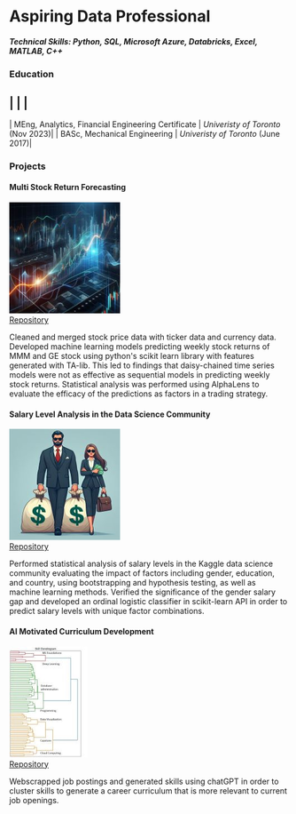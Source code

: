 # Aspiring Data Professional

##### Technical Skills: Python, SQL, Microsoft Azure, Databricks, Excel, MATLAB, C++ 

### Education
| | |
------
| MEng, Analytics, Financial Engineering Certificate   | *Univeristy of Toronto* (Nov 2023)|
| BASc, Mechanical Engineering                         | *Univeristy of Toronto* (June 2017)|

### Projects

#### Multi Stock Return Forecasting
![stock](/assets/imgs/stock.jpg)  
[Repository](https://github.com/eydeyoung/Multistock_Predictive_Analytics)  

Cleaned and merged stock price data with ticker data and currency data. Developed machine learning models predicting weekly stock returns of MMM and GE stock using python's scikit learn library with features generated with TA-lib. This led to findings that daisy-chained time series models were not as effective as sequential models in predicting weekly stock returns. Statistical analysis was performed using AlphaLens to evaluate the efficacy of the predictions as factors in a trading strategy. 


#### Salary Level Analysis in the Data Science Community
![salary](/assets/imgs/salary.jpg)  
[Repository](https://github.com/eydeyoung/salary-comparison)  

Performed statistical analysis of salary levels in the Kaggle data science community evaluating the impact of factors including gender, education, and country, using bootstrapping and hypothesis testing, as well as machine learning methods. Verified the significance of the gender salary gap and developed an ordinal logistic classifier in scikit-learn API in order to predict salary levels with unique factor combinations.


#### AI Motivated Curriculum Development
![school](./assets/imgs/course.JPG)  
[Repository](https://github.com/eydeyoung/AI_Motivated_Curriculum_Development)  

Webscrapped job postings and generated skills using chatGPT in order to cluster skills to generate a career curriculum that is more relevant to current job openings.









